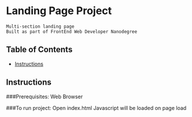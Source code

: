 # Landing Page Project
	Multi-section landing page
    Built as part of FrontEnd Web Developer Nanodegree

## Table of Contents

* [Instructions](#instructions)

## Instructions

###Prerequisites:
	Web Browser

###To run project:
	Open index.html
	Javascript will be loaded on page load

